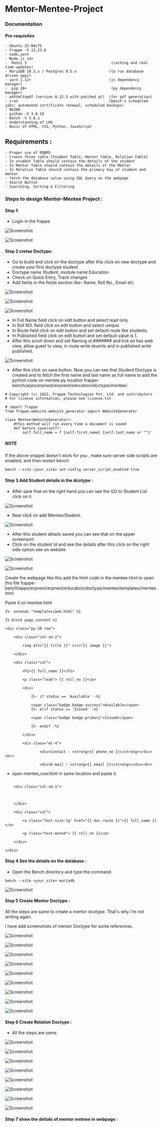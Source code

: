 # Mentor-Mentee-Project

### Documentation

####  Pre-requisites

```
- Ubuntu 22.04LTS
- Frappe -V 13.23.0
- node,yarn
- Node.js 14+
-  Redis 5                                       (caching and real time updates)
- MariaDB 10.3.x / Postgres 9.5.x               (to run database driven apps)
- yarn 1.12+                                    (js dependency manager)
-  pip 20+                                       (py dependency manager)
- wkhtmltopdf (version 0.12.5 with patched qt)  (for pdf generation)
- cron                                          (bench's scheduled jobs: automated certificate renewal, scheduled backups)
- NGINX          
- python -V 3.8.10
- Bench -V 5.8.1
- Understanding of LMS
- Basic of HTML, CSS, Python, JavaScript
```

## Requirements :

```
- Proper use of RDBMS
- Create three table [Student Table, Mentor Table, Relation Table]
- In student Table should contain the details of the student
- In Mentor Table should contain the details of the Mentor
- In Relation Table should contain the primary key of student and mentor
- fetch the database value using SQL Query on the webpage
- Search Button
- Searching, Sorting & Filtering
```

### Steps to design Mentor-Mentee Project :

#### Step 1:

- Login in the frappe

![Screenshot](images/m1.png)

![Screenshot](images/m2.png)

#### Step 2 cretae Doctype:

- Go to build and click on the doctype after this click on new doctype and create your first doctype student.
- Doctype name Student, module name Education
- Check on Quick Entry, Track changes
- Add fields in the fields section like- Name, Roll No., Email etc.

![Screenshot](images/m3.png)

![Screenshot](images/m5.png)

![Screenshot](images/m4.png)

- In Full Name field click on edit button and select read only.
- In Roll NO. field click on edit button and select unique.
- In Route field click on edit button and set default route like students.
- In Published field click on edit button and set default value is 1.
- After this scroll down and set Naming st.####### and tick on has web view, allow guest to view, in route write stuents and in published write published.

![Screenshot](images/m6.png)

- After this click on save button. Now you can see that Student Doctype is created and to fetch the first name and last name as full name to add the python code on mentee.py location frappe-bench/apps/erpnext/erpnext/education/doctype/mentee/.

```
# Copyright (c) 2022, Frappe Technologies Pvt. Ltd. and contributors
# For license information, please see license.txt

# import frappe
from frappe.website.website_generator import WebsiteGenerator

class Mentee(WebsiteGenerator):
    #this method will run every time a document is saved
    def before_save(self):
        self.full_name = f'{self.first_name} {self.last_name or ""}'

```

##### NOTE

If the above snippet doesn't work for you , make sure server side scripts are enabled, and then restart bench

```
bench --site <your_site> set-config server_script_enabled true
```


#### Step 3 Add Student details in the dcotype :

- After save that on the right hand you can see the GO to Student List click on it.

![Screenshot](images/m7.png)

- Now click on add Mentee/Student.

![Screenshot](images/m8.png)

- After this student details saved you can see that on the upper screensort.
- Click on the student Id and see the details after this click on the right side option see on website.

![Screenshot](images/m9.png)

![Screenshot](images/m10.png)

Create the webpage like this add the html code in the mentee.html
to open this file frappe-bench/apps/erpnext/erpnext/education/doctype/mentee/templates/mentee.html

Paste it on mentee.html

```
{%  extends "templates/web.html" %}

{% block page_content %}

<div class="py-20 row">

    <div class="col-sm-2">

        <img alt="{{ title }}" src="{{ image }}">

    </div>

    <div class="col">

        <h1>{{ full_name }}</h1>

        <p class="lead"> {{ roll_no }}</p>

        <div>

            {%- if status == 'Available' -%}

            <span class="badge badge-success">Available</span>
            {%- elif status == 'Issued' -%}

            <span class="badge badge-primary">Issued</span>

            {%- endif -%}

        </div>

        <div class="mt-4">

                <div>Contact : <strong>{{ phone_no }}</strong></div><br>

                <div>E-mail : <strong>{{ email }}</strong></div><br>
```

- open mentee_row.html in same location and paste it.

```<div class="py-8 row">

    <div class="col-sm-1">



    </div>

    <div class="col">

        <a class="font-size-lg" href="{{ doc.route }}">{{ full_name }}</a>

        <p class="text-muted"> {{ roll_no }}</p>

    </div>

</div>
```

#### Step 4 See the details on the database :

- Open the Bench directory and type the command.

```
bench --site <your_site> mariadb
```

![Screenshot](images/m11.png)


#### Step 5 Create Mentor Doctype :

All the steps are same to create a mentor dcotype.
That's why I'm not writing again.

I have add screenshots of mentor Doctype for some references.

![Screenshot](images/m12.png)

![Screenshot](images/m13.png)

![Screenshot](images/m14.png)

![Screenshot](images/m15.png)

![Screenshot](images/m16.png)

![Screenshot](images/m17.png)

![Screenshot](images/m18.png)

![Screenshot](images/m19.png)

![Screenshot](images/m20.png)


#### Step 6 Create Relation Doctype :


- All the steps are same.

![Screenshot](images/21.png)


![Screenshot](images/22.png)

![Screenshot](images/23.png)

![Screenshot](images/24.png)

![Screenshot](images/25.png)

![Screenshot](images/26.png)

![Screenshot](images/27.png)

![Screenshot](images/28.png)


#### Step 7 show the detials of mentor metnee in webpage :


